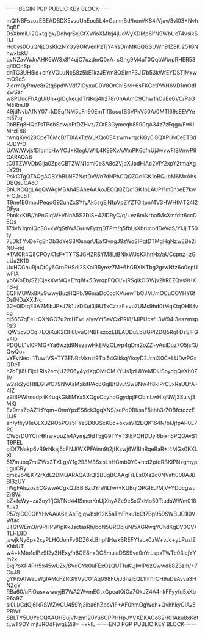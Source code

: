 -----BEGIN PGP PUBLIC KEY BLOCK-----

mQINBFszozEBEADBDX5vsoUnEoc5L4vGamnBd/honVK84rVjav/3vl03+NvhBqBF
DsXbmiUI2Q+tgigx/DdhqrSxjGfXWioXMIxj4jUoWyXDMp6ifN9WbUeT4vsikSDJ
Hc0ys0OuQNjLGsKkzNYGy9ORVenPzTjY4YsDmMK6QGSUWh91Z8KI251GNhwxIxkU
qvNZavWJnAHK6W/3x814ujC7uzdmQ0xA+sGng9M4aT0QqbWb/pRHER53q/i0OnSp
dnTG3UH5iq+chYVOLuNcS8z5kE1kzJEYm8QSIrnF3J17b53kWfEYDSTjMxwmO9cS
7jerm0yPm/c8r2tq6pdWVdf7lGyxuG0V8OrChISM+6sFKGctPWH6VD1mOdfZwSzr
w8PUuqFhAgUiUh+giCgkeujdTNKoj4h278r0hAAmC9Chw1hOaEe6VO/PaGMERmJ9
49jdNvbAfNY07+kDEqfNM5uFn90EmTIfSocqfS3VPkV50A/0MTl69sEEVYem57tq
0bBEq8HQoTsTPqbScw/sFfDZHvz/ZOtE3Gymeqb8590qA34z7zFqga/FwUMrxF86
rwnqKyyj28CpeT6McB/TiXAxTzWLKQo0E4zwm+rqcKGy0i8QXPUvCeET3dRJDYfO
UAW/WvjsfDIbmcHwYCJ+KIegUWrL4KE9XvAWmPK6cfnUjJwvwFISVnwP9QARAQAB
tC9TZWVDbGlja0ZpeCBTZWN1cml0eSA8c2VjdXJpdHlAc2VlY2xpY2tmaXguY29t
PokCTgQTAQgAOBYhBLNF7NqtDVWn7dNPACQQZQc1GK1oBQJbM6MxAhsDBQsJCAcC
BhUKCQgLAgQWAgMBAh4BAheAAAoJECQQZQc1GK1oLAUP/1m5hxeE7kwFrCJrq6Tr
T9ne1EGmoJPeqoG92uhZxSYfyAk5sgEjNfpVpZYZTGltpn/4V3HWHtMT24I2DFya
PbnkxKtB//hPnGlqW+VNnA5S2DlS+42lDRyC/q/+ez6mNrbafMsXmfdtt6ccD5Os
17dvN1qmIQcS8+xWgStlWAG/uwFyzqDTPm/q5fbLsXbrucndDeVdS/YlJjIT50ty
7LDkTYvDe7gEhOb3dYeS8/0snqrUEaf3vngJ9zWoSIPqtDTMgHgNzwEBe2iNO+nd
+TAf0R4Q8CPOyX1sF+TYTSJGHZRSYM8LtBNlxWJcKXhnHx/aUCcpnz+zGuUa2K10
UuHCGhuRjnCt0y6GrnRHSdi2SKoiRRyrez7M+6hGRXlKTbg2grwNfz6o0cpUwFlA
yb6KoEb/SZjCjekXwMQ+EYq8f+5GyrqpFQOi/+jRSgikOGWjv2hREZQvs9HXhS+j
6QFMUWx8Kv9wwyBuzHQPb/96maDc0cdKVuewTbOJMJmOCuCOYHY6fDsfNDaXXtNc
32+0lDtqE3A2MibJP+J7k1JzDXui3j9UTxCzzzF+vu7UMs9hd0tMqKtqOHlLfvcg
dj56S7qEeLtQXNGO7u2mUFwLalywYfSaVCxPRl8/1JIPUcsfL3W94I3eazmspRz3
iQW5ovDCqI7EQiKuK2l3F6LvuQINBFszozEBEADDuEbUGPlZDQ5RgFDsSIFGv4lp
PDQUL1vl0PMG+Ya6wzjd9NezawHkEMzCLwp4gDm2oZZ+yAuiDuz7O5jsf3/QwQo+
vYFvNec+1TuwtVS+TY3ENRtMxnzl9Tbl54GlkkqYkcyD2JrntX0C+LUDwPGsQDeT
h7oFjI8LFijcLRis2emjU2206y4ydXgOMtCM+YUs1jzL8YeMDlJSbydgQeXh0Z1V
w2ak2y6HtIEGIWC79NVAsMxkifPAc6GqIBfBvJtSwBNw4f8kIPrCJxRaUUfA+4IZ
z9IBPWhnodpiiK4uqkGkEMYaSXQgsCcyhcGgydpjIFObinLwHIqNWj3Sulvj3MKt
Ez9msZoAZ1HYqm+O/mYpxES6ck3gqXN9/xoPd0BI/ssF5ithh3r7OBfctozzEUJ5
ah/yfliy91eQLXJZRO5PQs5FYeSD8GScKBc+oxvaV12DQK164N/bIJjfpAP0E7RC
CW5rDUYCnHKrw+ouZh4Aymjz9dT5jjG9TYyT3tEPOHDUyI6bjxn5PQOAvS1T9PEL
ojDf7Nakp6vR9rNkaj6cFNJtWXPFAinn9t2jfKzwj6WBlnRqeRaR+I4MGx0KXLXl
517mubq7mtZWx3TXLgsY1g298M8SxpLhHGmb0Y0+htd2pfdRBKIPNzgmypuguCRy
qmz2b4EK72rXdL2DMQARAQABiQI2BBgBCAAgFiEEs0Xs2q0NVaft008AJBBlBzUY
rWgFAlszozECGwwACgkQJBBlBzUYrWiLfw/+KUBqIQPGIEJ/MjV+YDdcgwuZr8Wi
bZ+feWy+za3oy1fjGkTNd44ISmerKnUjXhyAZe9cSxI7xMo50TtudsWWm0185Jk7
P57qlCC0QhYHvAAiA6ejAsFgjqwbxh12K5aTmFhku1cCt7Bp959SWBUC1l0VWfac
JTGfWEm3/r9PHPW/pKkJsctasRh/boN5GRObjuN/5XGRwqYChdKgDV0GV+TLHL8D
jawjkNy6p+2xyPLHQJonFv6DZ6xLBhpNHwkBREFY1aLx0zW+vJc+yLPuzIZKhbUT
w4+kMto1cIPz9I2y3HExy/h8OE8nxDG8muiaDSS9ve0nYrLspxTWTc03lejYYm2k
8iqPoXP4PH5x45wUZx/8VdCYk0uFExOzQUTfuKLjIwIP6zQwwd88Z3zih/+7CuJ8
gYPi5AIWeuWgfAMcFZRGl9VyC01Aq098FOjJ3nzlEQL1hh1rCH9uDeAvva3HNZgY
RBa60/uFiOusxwwuyjB7WA2WvmEGtxGpeatQiOa7QkJZ4A4nkFFyyfd5xXb96a9Z
si0Ll/CdOj6lkRSWZwCU459Yj3lba6hZpcVIF+AF0hmOgWqh+QvhhkyGIAv5PRWf
SBLTY5LUYeCQXAUHSujVNzm120Yu6CPPHHpJYVXDKACo82H01Aku8xKdttLwT9OY
mjtJROdFjwqE2i8=
=+kIL
-----END PGP PUBLIC KEY BLOCK-----
